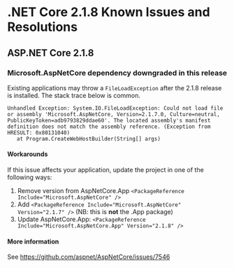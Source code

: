 # .NET Core 2.1.8 Known Issues and Resolutions

## ASP.NET Core 2.1.8

### Microsoft.AspNetCore dependency downgraded in this release

Existing applications may throw a `FileLoadException` after the 2.1.8 release is installed. The stack trace below is
common.
```
Unhandled Exception: System.IO.FileLoadException: Could not load file or assembly 'Microsoft.AspNetCore, Version=2.1.7.0, Culture=neutral, PublicKeyToken=adb9793829ddae60'. The located assembly's manifest definition does not match the assembly reference. (Exception from HRESULT: 0x80131040)
   at Program.CreateWebHostBuilder(String[] args)
```

#### Workarounds

If this issue affects your application, update the project in one of the following ways:
1. Remove version from AspNetCore.App `<PackageReference Include="Microsoft.AspNetCore" />`
2. Add `<PackageReference Include="Microsoft.AspNetCore" Version="2.1.7" />` (NB: this is **not** the .App package)
3. Update AspNetCore.App: `<PackageReference Include="Microsoft.AspNetCore.App" Version="2.1.8" />`

#### More information

See https://github.com/aspnet/AspNetCore/issues/7546
